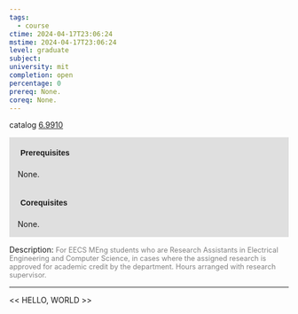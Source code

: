 ```yaml
---
tags:
  - course
ctime: 2024-04-17T23:06:24
mstime: 2024-04-17T23:06:24
level: graduate
subject: 
university: mit
completion: open
percentage: 0
prereq: None.
coreq: None.
---
```


catalog [6.9910](http://student.mit.edu/catalog/m6e.html#6.9910)

<span style="display: block; padding: 15px; background-color: rgb(100, 100, 100, 0.2);"><font id="m_prereq3464_0" style="display: block; font-family: Arial, sans-serif; font-weight: bold; padding: 5px">Prerequisites</font><br><span id="prereq3464_0">None.</span></span>
<span style="display: block; padding: 15px; background-color: rgb(100, 100, 100, 0.2);"><font id="m_coreq3464_0" style="display: block; font-family: Arial, sans-serif; font-weight: bold; padding: 5px">Corequisites</font><br><span id="coreq3464_0">None.</span></span>

<font style="">Description:</font>
<font style="color: grey; font-size: 0.8rem;">For EECS MEng students who are Research Assistants in Electrical Engineering and Computer Science, in cases where the assigned research is approved for academic credit by the department. Hours arranged with research supervisor.</font>



---

<< HELLO, WORLD >>

